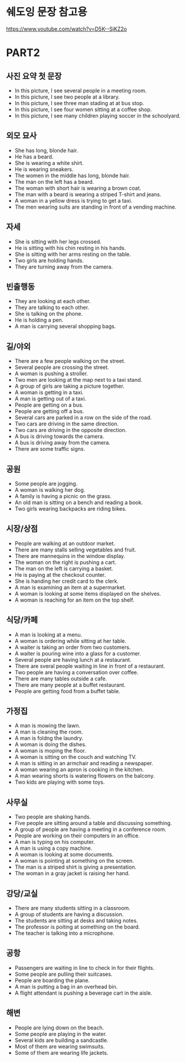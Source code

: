 # 쉐도잉 문장 참고용
https://www.youtube.com/watch?v=D5K--SjKZ2o

# PART2

## 사진 요약 첫 문장
* In this picture, I see several people in a meeting room.
* In this picture, I see two people at a library.
* In this picture, I see three man stading at at bus stop.
* In this picture, I see four women sitting at a coffee shop.
* In this picture, I see many children playing soccer in the schoolyard.

## 외모 묘사
* She has long, blonde hair.
* He has a beard.
* She is wearing a white shirt.
* He is wearing sneakers.
* The women in the middle has long, blonde hair.
* The man on the left has a beard.
* The woman with short hair is wearing a brown coat.
* The man with a beard is wearing a striped T-shirt and jeans.
* A woman in a yellow dress is trying to get a taxi.
* The men wearing suits are standing in front of a vending machine.

## 자세
* She is sitting with her legs crossed.
* He is sitting with his chin resting in his hands.
* She is sitting with her arms resting on the table.
* Two girls are holding hands.
* They are turning away from the camera.

## 빈출행동
* They are looking at each other.
* They are talking to each other.
* She is talking on the phone.
* He is holding a pen.
* A man is carrying several shopping bags.

## 길/야외
* There are a few people walking on the street.
* Several people are crossing the street.
* A woman is pushing a stroller.
* Two men are looking at the map next to a taxi stand.
* A group of girls are taking a picture together.
* A woman is getting in a taxi.
* A man is getting out of a taxi.
* People are getting on a bus.
* People are getting off a bus.
* Several cars are parked in a row on the side of the road.
* Two cars are driving in the same direction.
* Two cars are driving in the opposite direction.
* A bus is driving towards the camera.
* A bus is driving away from the camera.
* There are some traffic signs.

## 공원
* Some people are jogging.
* A woman is walking her dog.
* A family is having a picnic on the grass.
* An old man is sitting on a bench and reading a book.
* Two girls wearing backpacks are riding bikes.

## 시장/상점
* People are walking at an outdoor market.
* There are many stalls selling vegetables and fruit.
* There are mannequins in the window display.
* The woman on the right is pushing a cart.
* The man on the left is carrying a basket.
* He is paying at the checkout counter.
* She is handing her credit card to the clerk.
* A man is examining an item at a supermarket.
* A woman is looking at some items displayed on the shelves.
* A woman is reaching for an item on the top shelf.

## 식당/카페
* A man is looking at a menu.
* A woman is ordering while sitting at her table.
* A waiter is taking an order from two customers.
* A waiter is pouring wine into a glass for a customer.
* Several people are having lunch at a restaurant.
* There are sveral people waiting in line in front of a restaurant.
* Two people are having a conversation over coffee.
* There are many tables outside a cafe.
* There are many people at a buffet restaurant.
* People are getting food from a buffet table.

## 가정집
* A man is mowing the lawn.
* A man is cleaning the room.
* A man is foldng the laundry.
* A woman is doing the dishes.
* A woman is moping the floor.
* A woman is sitting on the couch and watching TV.
* A man is sitting in an armchair and reading a newspaper.
* A woman wearing an apron is cooking in the kitchen.
* A man wearing shorts is watering flowers on the balcony.
* Two kids are playing with some toys.

## 사무실
* Two people are shaking hands.
* Five people are sitting around a table and discussing something.
* A group of people are having a meeting in a conference room.
* People are working on their computers in an office.
* A man is typing on his computer.
* A man is using a copy machine.
* A woman is looking at some documents.
* A woman is pointing at something on the screen.
* The man is a striped shirt is giving a presentation.
* The woman in a gray jacket is raising her hand.

## 강당/교실
* There are many students sitting in a classroom.
* A group of students are having a discussion.
* The students are sitting at desks and taking notes.
* The professor is poiting at something on the board.
* The teacher is talking into a microphone.

## 공항
* Passengers are waiting in line to check in for their flights.
* Some people are pulling their suitcases.
* People are boarding the plane.
* A man is putting a bag in an overhead bin.
* A flight attendant is pushing a beverage cart in the aisle.

## 해변
* People are lying down on the beach.
* Some people are playing in the water.
* Several kids are building a sandcastle.
* Most of them are wearing swimsuits.
* Some of them are wearing life jackets.